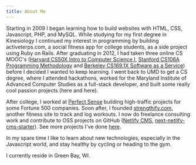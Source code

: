 ```yaml
---
title: About Me
---
```

Starting in 2009 I began learning how to build websites with HTML, CSS, Javascript, PHP, and MySQL. While studying for my first degree in Kinesiology I continued my interest in programming by building activeterps.com, a social fitness app for college students,
as a side project using Ruby on Rails. After graduating in 2012, I had taken
three online CS MOOC's ([Harvard CS50X Intro to Computer Science I](https://cs50.harvard.edu/x/2020/), [Stanford CS106A Programming Methodology](https://see.stanford.edu/Course/CS106A) and [Berkeley CS169.1X Software as a Service](https://courses.edx.org/courses/BerkeleyX/CS-CS169.1x/3T2014/course/)) before I decided I wanted to keep learning. I went back to UMD to get a CS degree, where I attended hackathons, worked for the Maryland Institute of Advanced Computer Studies as a full-stack developer, and built some really cool passion projects (here and here).

After college, I worked at [Perfect Sense](https://www.perfectsensedigital.com/) building high-traffic projects for some Fortune 500 companies. Soon after, I founded [strengthify.com](https://strengthify.com), another fitness site to track and log workouts. I now do freelance consulting work and contribute to OSS projects on GitHub ([Netlify CMS](https://github.com/netlify/netlify-cms), [next-netlify-cms-starter](https://github.com/kwyoung11/next-netlify-cms-starter)). See more projects I've done [here](https://kyoung.codes/portfolio).

In my spare time I like to learn about new technologies, especially in the Javascript world, and stay healthy by cycling or heading to the gym.

I currently reside in Green Bay, WI.